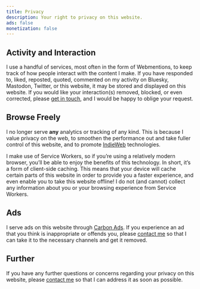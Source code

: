```yaml
---
title: Privacy
description: Your right to privacy on this website.
ads: false
monetization: false
---
```


## Activity and Interaction

I use a handful of services, most often in the form of Webmentions, to keep track of how people interact with the content I make. If you have responded to, liked, reposted, quoted, commented on my activity on Bluesky, Mastodon, Twitter, or this website, it may be stored and displayed on this website. If you would like your interaction(s) removed, blocked, or even corrected, please [get in touch](/about/#contact), and I would be happy to oblige your request.

## Browse Freely

I no longer serve **any** analytics or tracking of any kind. This is because I value privacy on the web, to smoothen the performance out and take fuller control of this website, and to promote [IndieWeb](https://indieweb.org) technologies.

I make use of Service Workers, so if you’re using a relatively modern browser, you’ll be able to enjoy the benefits of this technology. In short, it’s a form of client-side caching. This means that your device will cache certain parts of this website in order to provide you a faster experience, and even enable you to take this website offline! I do not (and cannot) collect any information about you or your browsing experience from Service Workers.

## Ads

I serve ads on this website through [Carbon Ads](https://www.carbonads.net/). If you experience an ad that you think is inappropriate or offends you, please [contact me](/about/#contact) so that I can take it to the necessary channels and get it removed.

## Further

If you have any further questions or concerns regarding your privacy on this website, please [contact me](/about/#contact) so that I can address it as soon as possible.
